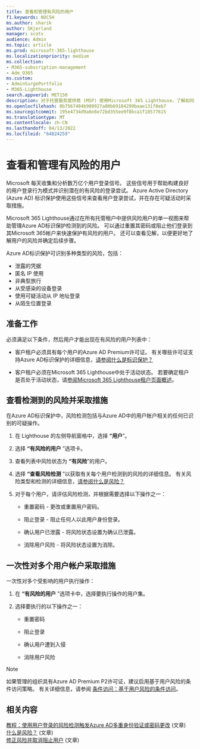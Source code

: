 ```yaml
---
title: 查看和管理有风险的用户
f1.keywords: NOCSH
ms.author: sharik
author: SKjerland
manager: scotv
audience: Admin
ms.topic: article
ms.prod: microsoft-365-lighthouse
ms.localizationpriority: medium
ms.collection:
- M365-subscription-management
- Adm_O365
ms.custom:
- AdminSurgePortfolio
- M365-Lighthouse
search.appverid: MET150
description: 对于托管服务提供商 (MSP) 使用Microsoft 365 Lighthouse，了解如何查看和管理有风险的用户。
ms.openlocfilehash: 0b7567404b909927a80b69184299baae131f8eb7
ms.sourcegitcommit: 195e4734d9a6e8e72bd355ee9f8bca1f18577615
ms.translationtype: MT
ms.contentlocale: zh-CN
ms.lasthandoff: 04/13/2022
ms.locfileid: "64824259"
---
```

# <a name="view-and-manage-risky-users"></a>查看和管理有风险的用户

Microsoft 每天收集和分析数万亿个用户登录信号。 这些信号用于帮助构建良好的用户登录行为模式并识别潜在的有风险的登录尝试。 Azure Active Directory (Azure AD) 标识保护使用这些信号来查看用户登录尝试，并在存在可疑活动时采取措施。

Microsoft 365 Lighthouse通过在所有托管租户中提供风险用户的单一视图来帮助管理Azure AD标识保护检测到的风险。 可以通过重置其密码或阻止他们登录到其Microsoft 365帐户来快速保护有风险的用户。 还可以查看见解，以便更好地了解用户的风险并确定后续步骤。

Azure AD标识保护可识别多种类型的风险，包括：

- 泄露的凭据
- 匿名 IP 使用
- 非典型旅行
- 从受感染的设备登录
- 使用可疑活动从 IP 地址登录
- 从陌生位置登录

## <a name="before-you-begin"></a>准备工作

必须满足以下条件，然后用户才能出现在有风险的用户列表中：

- 客户租户必须具有每个用户的Azure AD Premium许可证。 有关哪些许可证支持Azure AD标识保护的详细信息，[请参阅什么是标识保护？](/azure/active-directory/identity-protection/overview-identity-protection)

- 客户租户必须在Microsoft 365 Lighthouse中处于活动状态。 若要确定租户是否处于活动状态，请[参阅Microsoft 365 Lighthouse租户页面概述](m365-lighthouse-tenant-list-overview.md)。

## <a name="review-detected-risks-and-take-action"></a>查看检测到的风险并采取措施

在Azure AD标识保护中，风险检测包括与Azure AD中的用户帐户相关的任何已识别的可疑操作。

1. 在 Lighthouse 的左侧导航窗格中，选择 **“用户**”。

2. 选择 **“有风险的用户** ”选项卡。

3. 查看列表中风险状态为 **“有风险**”的用户。

4. 选择 **“查看风险检测** ”以获取有关每个用户检测到的风险的详细信息。 有关风险类型和检测的详细信息，[请参阅什么是风险？](/azure/active-directory/identity-protection/concept-identity-protection-risks)

5. 对于每个用户，请评估风险检测，并根据需要选择以下操作之一：

    - 重置密码 - 更改或重置用户密码。

    - 阻止登录 - 阻止任何人以此用户身份登录。

    - 确认用户已泄露 - 将风险状态设置为确认已泄露。

    - 消除用户风险 - 将风险状态设置为消除。

## <a name="take-action-on-multiple-user-accounts-at-once"></a>一次性对多个用户帐户采取措施

一次性对多个受影响的用户执行操作：

1. 在 **“有风险的用户** ”选项卡中，选择要执行操作的用户集。

2. 选择要执行的以下操作之一：

    - 重置密码

    - 阻止登录

    - 确认用户遭到入侵

    - 消除用户风险

> [!NOTE]
> 如果管理的组织具有Azure AD Premium P2许可证，建议启用基于用户风险的条件访问策略。 有关详细信息，请参阅 [条件访问：基于用户风险的条件访问](/azure/active-directory/conditional-access/howto-conditional-access-policy-risk-user)。

## <a name="related-content"></a>相关内容
[教程：使用用户登录的风险检测触发Azure AD多重身份验证或密码更改](/azure/active-directory/authentication/tutorial-risk-based-sspr-mfa) (文章) \
[什么是风险？](/azure/active-directory/identity-protection/concept-identity-protection-risks)  (文章) \
[修正风险并取消阻止用户](/azure/active-directory/identity-protection/howto-identity-protection-remediate-unblock) (文章) 

